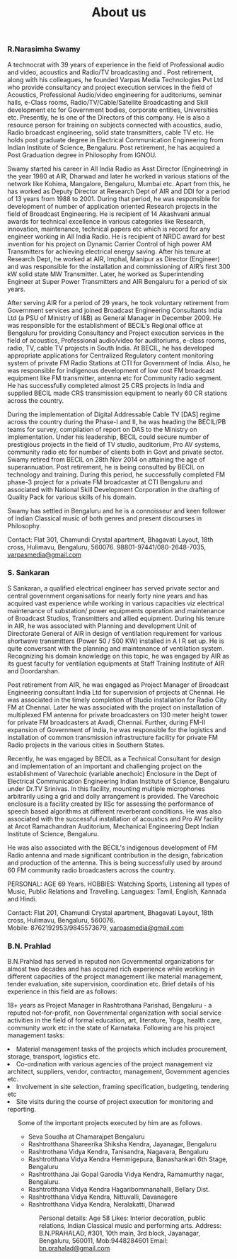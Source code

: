 ﻿---
layout: page
title: About us
permalink: /about/
---

### R.Narasimha Swamy

A technocrat with 39 years of experience in the field of Professional audio and video, acoustics and Radio/TV broadcasting and .   Post retirement, along with his colleagues, he founded Varpas Media Technologies Pvt Ltd who provide consultancy and project execution services in the field of  Acoustics, Professional Audio/video engineering for auditoriums, seminar halls, e-Class rooms, Radio/TV/Cable/Satellite Broadcasting  and Skill development etc for Government bodies, corporate entities, Universities etc.  Presently, he is one of the Directors of this company.  He is also a resource person for training on subjects connected with acoustics, audio, Radio broadcast engineering, solid state transmitters, cable TV etc.    He holds post graduate degree in Electrical Communication Engineering from Indian Institute of Science, Bengaluru.  Post retirement, he has acquired a Post Graduation degree in Philosophy from IGNOU.  

Swamy started his career in All India Radio as Asst Director (Engineering) in the year 1980 at AIR, Dharwad and later he worked in various stations of the network like Kohima, Mangalore, Bengaluru, Mumbai etc.  Apart from this, he has worked as Deputy Director at Research Dept of AIR and DDI for a period of 13 years from 1988 to 2001.  During that period, he was responsible for development of number of application oriented Research projects in the field of Broadcast Engineering. He is recipient of 14 Akashvani annual awards for technical excellence in various categories like Research, innovation, maintenance, technical papers etc which is record for any engineer working in All India Radio.  He is recipient of NRDC award for best invention for his project on Dynamic Carrier Control of high power AM Transmitters for achieving electrical energy saving.  After his tenure at Research Dept, he worked at AIR, Imphal, Manipur as Director (Engineer) and was responsible for the installation and commissioning of AIR’s first 300 kW solid state MW Transmitter. Later, he worked as Superintending Engineer at Super Power Transmitters and AIR Bengaluru for a period of six years.

After serving AIR for a period of 29 years, he took voluntary retirement from Government services and joined Broadcast Engineering Consultants India Ltd (a PSU of Ministry of I&B) as General Manager in December 2009. He was responsible for the establishment of BECIL's Regional office at Bengaluru  for providing Consultancy and Project execution services in the field of acoustics, Professional audio/video for auditoriums, e-class rooms, radio, TV, cable TV projects in South India.  At BECIL, he has developed appropriate applications for Centralized Regulatory content monitoring system of private FM Radio Stations at CTI for Government of India.   Also, he was responsible for indigenous development of low cost FM broadcast equipment like FM transmitter, antenna etc for Community radio segment. He has successfully completed almost 25 CRS projects in India and supplied BECIL made CRS transmission equipment to nearly 60 CR stations across the country.

During the implementation of Digital Addressable Cable TV [DAS] regime across the country during the Phase-I and II, he was heading the BECIL/PB teams for survey, compilation of report on DAS to the Ministry on implementation. Under his leadership, BECIL could secure number of prestigious projects in the field of TV studio, auditorium, Pro AV systems, community radio etc for number of clients both in Govt and private sector. Swamy retired from BECIL on 28th Nov 2014 on attaining the age of superannuation. Post retirement, he is being consulted by BECIL on technology and training.  During this period, he successfully completed FM phase-3 project for a private FM broadcaster at CTI Bengaluru and associated with National Skill Development Corporation in the drafting of Quality Pack for various skills of his domain.    

Swamy has settled in Bengaluru and he is a connoisseur and keen follower of Indian Classical music of both genres and present discourses in Philosophy.   

Contact: Flat 301, Chamundi Crystal apartment, Bhagavati Layout, 18th cross, Hulimavu, Bengaluru, 560076.   98801-97441/080-2648-7035, varpasmedia@gmail.com

### S. Sankaran
S Sankaran, a qualified electrical engineer has served private sector and central government organisations for nearly forty nine years and has acquired vast experience while working in various capacities viz electrical maintenance of substation/ power equipments operation and maintenance of Broadcast Studios, Transmitters and allied equipment.  During his tenure in AIR, he was associated with Planning and development Unit of Directorate General of AIR in design of ventilation requirement for various shortwave transmitters (Power 50 / 500 KW) installed in A I R set up.  He is quite conversant with the planning and maintenance of ventilation system. Recognizing his domain knowledge on this topic, he was engaged by AIR as its guest faculty for ventilation equipments at Staff Training Institute of AIR and Doordarshan.

Post retirement from AIR, he was engaged as Project Manager of Broadcast Engineering consultant India Ltd for supervision of projects at Chennai.  He was associated in the timely completion of Studio installation for Radio City FM at Chennai.  Later he was associated with the  project on installation of multiplexed FM antenna for private broadcasters on 130 meter height tower for private FM broadcasters at Avadi, Chennai.   Further, during FM-II expansion of Government of India, he was responsible for the logistics and installation of common transmission infrastructure facility for private FM Radio projects in the various cities in Southern States.

Recently, he was engaged by BECIL as a Technical Consultant for design and implementation of an important and challenging project on the establishment of Varechoic (variable anechoic) Enclosure in the Dept of Electrical Communication Engineering Indian Institute of Science, Bengaluru under Dr.TV Srinivas. In this facility, mounting multiple microphones arbitrarily using a grid and dolly arrangement is provided. The Varechoic enclosure is a facility created by IISc for assessing the performance of speech based algorithms at different reverberant conditions. He was also associated with the successful installation of acoustics and Pro AV facility at Arcot Ramachandran Auditorium, Mechanical Engineering Dept Indian Institute of Science, Bengaluru.

He was also associated with the BECIL's indigenous development of FM Radio antenna and made significant contribution in the design, fabrication and production of the antenna. This is being successfully used by around 60 FM community radio broadcasters across the country.

PERSONAL: AGE 69 Years.
HOBBIES: Watching Sports, Listening all types of Music, Public Relations and Travelling.
Languages: Tamil, English, Kannada and Hindi.

Contact: Flat 201, Chamundi Crystal apartment, Bhagavati Layout, 18th cross, Hulimavu, Bengaluru, 560076.  
Mobile: 8762192953/9845573679, varpasmedia@gmail.com

<div class="post-content e-content">

### B.N. Prahlad
B.N.Prahlad has served in reputed non Governmental organizations for almost two decades and has acquired rich experience while working in different capacities of the project management like material management, tender evaluation, site supervision, coordination etc. Brief details of his experience in this field are as follows:

18+ years as Project Manager in Rashtrothana Parishad, Bengaluru - a reputed not-for-profit, non Governmental organization with social service activities in the field of formal education, art, literature, Yoga, health care, community work etc in the state of Karnataka.  Following are his project management tasks:

<li>Material management tasks of the projects which includes procurement, storage, transport, logistics etc.</li>
<li>Co-ordination with various agencies of the project management viz architect, suppliers, vendor, contractor, management, Government agencies etc.</li>
<li>Involvement in site selection, framing specification, budgeting, tendering etc</li>
<li>Site visits during the course of project execution for monitoring and reporting.</li>
<ul>

Some of the important projects executed by him are as follows.

<ul>
<li>Seva Soudha at Chamarajpet Bengaluru</li>
<li>Rashtrotthana Shareerika Shiksha Kendra, Jayanagar, Bengaluru</li>
<li>Rashtrothana Vidya Kendra, Tanisandra, Nagavara, Bengaluru</li>
<li>Rashtrotthana Vidya Kendra Hemmigepura, Banashankari 6th Stage, Bengaluru</li>
<li>Rashtrotthana Jai Gopal Garodia Vidya Kendra, Ramamurthy nagar, Bengaluru.</li>
<li>Rashtrotthana Vidya Kendra Hagaribommanahalli, Bellary Dist.</li>
<li>Rashtrotthana Vidya Kendra, Nittuvalli, Davanagere</li>
<li>Rashtrotthana Vidya Kendra, Neralakatti, Dharwad</li>

<ul>



Personal details: Age 58
Likes: Interior decoration, public relations, Indian Classical music and performing arts.
Address:
B.N.PRAHALAD, #301, 10th main, 3rd block, Jayanagar, Bengaluru, 560011,
Mob:9448284601
Email: bn.prahalad@gmail.com
